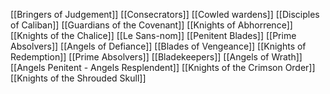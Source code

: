 [[Bringers of Judgement]]
[[Consecrators]]
[[Cowled wardens]]
[[Disciples of Caliban]]
[[Guardians of the Covenant]]
[[Knights of Abhorrence]]
[[Knights of the Chalice]]
[[Le Sans-nom]]
[[Penitent Blades]]
[[Prime Absolvers]]
[[Angels of Defiance]]
[[Blades of Vengeance]]
[[Knights of Redemption]]
[[Prime Absolvers]]
[[Bladekeepers]]
[[Angels of Wrath]]
[[Angels Penitent - Angels Resplendent]]
[[Knights of the Crimson Order]]
[[Knights of the Shrouded Skull]]